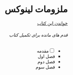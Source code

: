<div dir="rtl"><h1>ملزومات لینوکس</h1></div>
<div dir="rtl"><a href="https://malijani.github.io/linux-essentials">خواندن این کتاب</a></div>

<div dir="rtl">
<h6>قدم های مانده برای تکمیل کتاب</h6>
<ul>
<li><input type="checkbox"/>مقدمه</li>
<li style="list-style-type: square;">فصل اول</li>
<li>فصل دوم</li>
<li>فصل سوم</li>
</ul>

<div>

